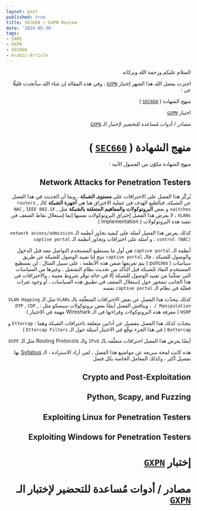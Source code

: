 ```yaml
---
layout: post
published: true
title: SEC660 / GXPN Review
date: '2024-05-30'
tags:
- SANS
- GXPN
- SEC660
- Arabic-Article
---
```


<div dir="rtl" markdown="1">

السلام عليكم ورحمة الله وبركاته 

اجتزت بفضل الله هذا الشهر إختبار  [`GXPN`](https://www.giac.org/certifications/exploit-researcher-advanced-penetration-tester-gxpn/) ، وفي هذه المقالة إن شاء الله سأتحدث قليلًا عن : 

منهج الشهادة ( [`SEC660`](https://www.sans.org/cyber-security-courses/advanced-penetration-testing-exploits-ethical-hacking/) )

اختبار [`GXPN`](https://www.giac.org/certifications/exploit-researcher-advanced-penetration-tester-gxpn/)

مصادر / أدوات مُساعدة للتحضير لإختبار الـ [`GXPN`](https://www.giac.org/certifications/exploit-researcher-advanced-penetration-tester-gxpn/)


# منهج الشهادة ( [`SEC660`](https://www.sans.org/cyber-security-courses/advanced-penetration-testing-exploits-ethical-hacking/) )
منهج الشهادة مكوّن من الفصول الآتية : 

## Network Attacks for Penetration Testers
يُركّز هذا الفصل على الاختراقات على **مستوى الشبكة** ، وبما أن الحديث في هذا الفصل عن الشبكة، فبالطبع الهدف في عملية الاختراق هنا هي **أجهزة الشبكة**
كالـ `routers` , `switches`  و بعض **البروتوكولات والمفاهيم المتعلقة بالشبكة** مثل `NAC` , `IEEE 802.1X` , `VLANs` ، لا يعرض هذا الفصل إختراق البروتوكولات نفسها إنما إستغلال نقاط الضعف في تنفيذ هذه البروتوكولات ( Implementation ) 

كذلك يعرض هذا الفصل أمثلة على كيفية تجاوز أنظمة الـ `network access/admission control (NAC)` ، و أمثلة على اختراقات وتجاوز أنظمة الـ `captive portal` 

أنظمة الـ `captive portal` هي أول ما يستطيع المستخدم التواصل معه قبل الدخول والوصول للشبكة ، فالـ `captive portal` تتيح لنا تقييد الوصول للشبكة عن طريق سياسات ( policies ) يتم تعريفها ضمن هذه الأنظمة ، على سبيل المثال : لن يستطيع المستخدم النفاذ للشبكة قبل التأكد من تحديث نظام التشغيل ، وغيرها من السياسات التي تمكّننا من تقييد الوصول للشبكة إلا في حالة توفّر شروط معينة ، والاختراقات في هذا الجانب تتمحور حول إستغلال الضعف في تطبيق هذه السياسات ، أو وجود ثغرات فعليّة في نظام الـ `captive portal` نفسه 

كذلك يتحدّث هذا الفصل عن بعض الاختراقات المتعلّقة بالـ `VLANs` مثل الـ `VLAN Hopping / Manipulation`  ، ويناقش الفصل أيضًا بعض بروتوكولات سيسكو مثل : `DTP` , `CDP` , `HSRP`  ( معرفة هذه البروتوكولات وقراءتها في الـ Wireshark مهمة في الاختبار ) 

يتحدّث كذلك هذا الفصل بتفصيل عن أداتين متعلقة باختراقات الشبكة وهما : `Ettercap` و `Bettercap` ( في هذا الجزء توقّع في الاختبار أسئلة حول الـ `Ettercap Filters` )

أيضًا يعرض هذا الفصل اختراقات متعلّقة بالـ `IPv6` والـ Routing Protocols مثل الـ `OSPF` 

هذه كانت لمحة سريعة عن مواضيع هذا الفصل ، لمن أراد الاستزادة ، الـ [Syllabus](https://www.sans.org/cyber-security-courses/advanced-penetration-testing-exploits-ethical-hacking/) بها تفصيل أكثر ، وكذلك المعامل الخاصة بكل فصل 

## Crypto and Post-Exploitation

## Python, Scapy, and Fuzzing

## Exploiting Linux for Penetration Testers

## Exploiting Windows for Penetration Testers




# إختبار [`GXPN`](https://www.giac.org/certifications/exploit-researcher-advanced-penetration-tester-gxpn/)

# مصادر / أدوات مُساعدة للتحضير لإختبار الـ [`GXPN`](https://www.giac.org/certifications/exploit-researcher-advanced-penetration-tester-gxpn/)
</div> 
